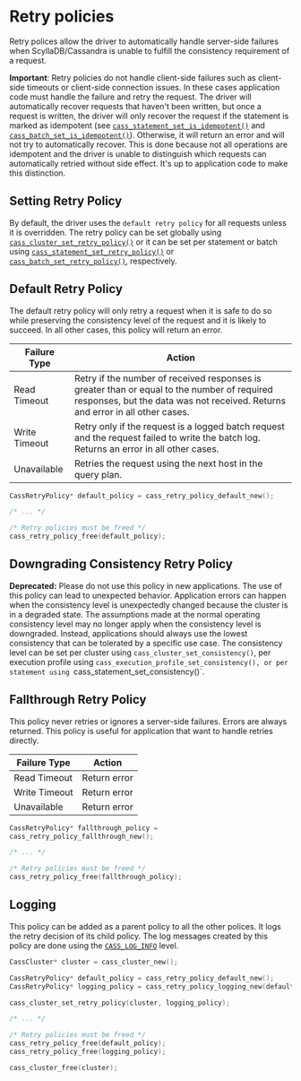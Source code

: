# Retry policies

Retry polices allow the driver to automatically handle server-side failures when
ScyllaDB/Cassandra is unable to fulfill the consistency requirement of a request.

**Important**: Retry policies do not handle client-side failures such as
client-side timeouts or client-side connection issues. In these cases
application code must handle the failure and retry the request. The driver will
automatically recover requests that haven't been written, but once a request is
written, the driver will only recover the request if the statement is marked
as idempotent (see [`cass_statement_set_is_idempotent()`]
and [`cass_batch_set_is_idempotent()`]). Otherwise, it will return an error
and will not try to automatically recover. This is done because
not all operations are idempotent and the driver is unable to distinguish which
requests can automatically retried without side effect. It's up to application
code to make this distinction.

## Setting Retry Policy

By default, the driver uses the `default retry policy` for all requests unless
it is overridden. The retry policy can be set globally using
[`cass_cluster_set_retry_policy()`] or it can be set per statement or batch
using [`cass_statement_set_retry_policy()`] or
[`cass_batch_set_retry_policy()`], respectively.

## Default Retry Policy

The default retry policy will only retry a request when it is safe to do so
while preserving the consistency level of the request and it is likely to
succeed. In all other cases, this policy will return an error.

<table class="table table-striped table-hover table-condensed">
  <thead>
  <tr>
   <th>Failure Type</th>
   <th>Action</th>
  </tr>
  </thead>

  <tbody>
  <tr>
   <td>Read Timeout</td>
   <td>Retry if the number of received responses is greater than or equal to the
       number of required responses, but the data was not received. Returns and
       error in all other cases.</td>
  </tr>
  <tr>
   <td>Write Timeout</td>
   <td>Retry only if the request is a logged batch request and the request failed to
       write the batch log. Returns an error in all other cases.</td>
  </tr>
  <tr>
   <td>Unavailable</td>
   <td>Retries the request using the next host in the query plan.</td>
  </tr>
<!-- TODO: describe remaining covered cases. -->
  </tbody>
</table>

```c
CassRetryPolicy* default_policy = cass_retry_policy_default_new();

/* ... */

/* Retry policies must be freed */
cass_retry_policy_free(default_policy);
```

## Downgrading Consistency Retry Policy

**Deprecated:** Please do not use this policy in new applications. The use of
this policy can lead to unexpected behavior. Application errors can happen when
the consistency level is unexpectedly changed because the cluster is in a
degraded state. The assumptions made at the normal operating consistency level
may no longer apply when the consistency level is downgraded. Instead,
applications should always use the lowest consistency that can be tolerated by a
specific use case. The consistency level can be set per cluster using
`cass_cluster_set_consistency()`, per execution profile using
`cass_execution_profile_set_consistency(), or per statement using
`cass_statement_set_consistency()`.

## Fallthrough Retry Policy

This policy never retries or ignores a server-side failures. Errors are always
returned. This policy is useful for application that want to handle retries
directly.

<table class="table table-striped table-hover table-condensed">
  <thead>
   <tr>
   <th>Failure Type</th>
   <th>Action</th>
   </tr>
  </thead>

  <tbody>
  <tr>
   <td>Read Timeout</td>
   <td>Return error</td>
  </tr>
  <tr>
   <td>Write Timeout</td>
   <td>Return error</td>
  </tr>
  <tr>
   <td>Unavailable</td>
   <td>Return error</td>
  </tr>
  </tbody>
</table>

```c
CassRetryPolicy* fallthrough_policy =
cass_retry_policy_fallthrough_new();

/* ... */

/* Retry policies must be freed */
cass_retry_policy_free(fallthrough_policy);
```

## Logging

This policy can be added as a parent policy to all the other polices. It logs
the retry decision of its child policy. The log messages created by this policy
are done using the [`CASS_LOG_INFO`] level.

```c
CassCluster* cluster = cass_cluster_new();

CassRetryPolicy* default_policy = cass_retry_policy_default_new();
CassRetryPolicy* logging_policy = cass_retry_policy_logging_new(default_policy);

cass_cluster_set_retry_policy(cluster, logging_policy);

/* ... */

/* Retry policies must be freed */
cass_retry_policy_free(default_policy);
cass_retry_policy_free(logging_policy);

cass_cluster_free(cluster);
```
[`cass_cluster_set_retry_policy()`]: https://cpp-rs-driver.docs.scylladb.com/stable/api/struct.CassCluster#cass-cluster-set-retry-policy
[`cass_statement_set_retry_policy()`]: https://cpp-rs-driver.docs.scylladb.com/stable/api/struct.CassStatement#cass-statement-set-retry-policy
[`cass_statement_set_is_idempotent()`]: https://cpp-rs-driver.docs.scylladb.com/stable/api/struct.CassStatement#cass-statement-set-is-idempotent
[`cass_batch_set_retry_policy()`]: https://cpp-rs-driver.docs.scylladb.com/stable/api/struct.CassBatch#cass-batch-set-retry-policy
[`cass_batch_set_is_idempotent()`]: https://cpp-rs-driver.docs.scylladb.com/stable/api/struct.CassBatch#cass-batch-set-is-idempotent
[`CASS_LOG_INFO`]: https://cpp-rs-driver.docs.scylladb.com/stable/api/cassandra.h#cass-log-level
